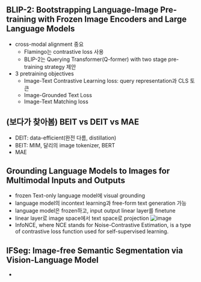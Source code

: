 ## BLIP-2: Bootstrapping Language-Image Pre-training with Frozen Image Encoders and Large Language Models
- cross-modal alignment 중요
  - Flamingo는 contrastive loss 사용
  - BLIP-2는 Querying Transformer(Q-former) with two stage pre-training strategy 제안
- 3 pretraining objectives
  - Image-Text Contrastive Learning loss: query representation과 CLS 토큰 
  - Image-Grounded Text Loss
  - Image-Text Matching loss

## (보다가 찾아봄) BEIT vs DEIT vs MAE
- DEIT: data-efficient(완전 다름, distillation)
- BEIT: MIM, 달리의 image tokenizer, BERT
- MAE

## Grounding Language Models to Images for Multimodal Inputs and Outputs
- frozen Text-only language model에 visual grounding 
- language model의 incontext learning과 free-form text generation 가능
- language model은 frozen하고, input output linear layer를 finetune
- linear layer로 image space에서 text space로 projection
![image](https://github.com/yeonju7kim/PaperReading/assets/95571735/7cb3f3c3-7386-483e-8e60-4b252d77faa6)
- InfoNCE, where NCE stands for Noise-Contrastive Estimation, is a type of contrastive loss function used for self-supervised learning.

## IFSeg: Image-free Semantic Segmentation via Vision-Language Model
- 
